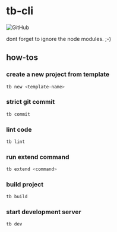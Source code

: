 # tb-cli

![GitHub](https://img.shields.io/github/license/tb-fed/tb-cli)

dont forget to ignore the node modules. ;-)

## how-tos

### create a new project from template

```bash
tb new <template-name>
```

### strict git commit

```bash
tb commit
```

### lint code

```bash
tb lint
```

### run extend command

```bash
tb extend <command>
```

### build project

```bash
tb build
```

### start development server

```bash
tb dev
```
